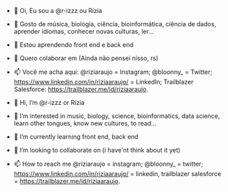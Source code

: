 - 👋 Oi, Eu sou a @r-izzz ou Rízia
- 👀 Gosto de música, biologia, ciência, bioinformática, ciência de dados, aprender idiomas, conhecer novas culturas, ler...
- 🌱 Estou aprendendo front end e back end
- 💞️ Quero colaborar em (Ainda não pensei nisso, rs)
- 📫 Você me acha aqui: @riziaraujo = Instagram; @bloonny_ = Twitter; https://www.linkedin.com/in/riziaaraujo/ = LinkedIn; Trailblazer Salesforce: https://trailblazer.me/id/riziaaraujo.

- 👋 Hi, I’m @r-izzz or Rízia
- 👀 I’m interested in music, biology, science, bioinformatics, data science, learn other tongues, know new cultures, to read...
- 🌱 I’m currently learning front end, back end
- 💞️ I’m looking to collaborate on (i have'nt think about it yet)
- 📫 How to reach me @riziaraujo = instagram; @bloonny_ = twitter; https://www.linkedin.com/in/riziaaraujo/ = linkedin, trailblazer salesforce = https://trailblazer.me/id/riziaaraujo.

<!---
r-izzz/r-izzz is a ✨ special ✨ repository because its `README.md` (this file) appears on your GitHub profile.
You can click the Preview link to take a look at your changes.
--->
